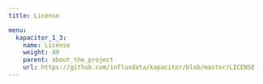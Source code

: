 ```yaml
---
title: License

menu:
  kapacitor_1_3:
    name: License
    weight: 40
    parent: about_the_project
    url: https://github.com/influxdata/kapacitor/blob/master/LICENSE
---
```


